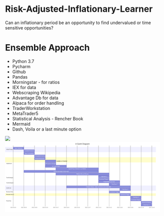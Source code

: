 # Risk-Adjusted-Inflationary-Learner
 Can an inflationary period be an opportunity to find undervalued or time sensitive opportunities?

# Ensemble Approach
- Python 3.7
- Pycharm
- Github
- Pandas
- Morningstar - for ratios
- IEX for data
- Webscraping Wikipedia
- Advantage Db for data
- Alpaca for order handling
- TraderWorkstation
- MetaTrader5
- Statistical Analysis - Rencher Book
- Mermaid
- Dash, Voila or a last minute option

<img src="https://miro.medium.com/max/4800/1*uvzbPOMGNF_aKHluh54Fbw.png">

<img src="https://github.com/datatalking/Risk-Adjusted-Inflationary-Learner/blob/main/mermaid-diagram-2022-11-03-144405.svg">
